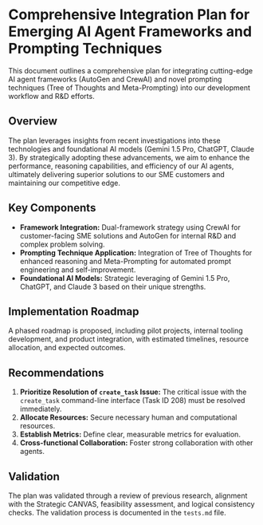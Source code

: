 
# Comprehensive Integration Plan for Emerging AI Agent Frameworks and Prompting Techniques

This document outlines a comprehensive plan for integrating cutting-edge AI agent frameworks (AutoGen and CrewAI) and novel prompting techniques (Tree of Thoughts and Meta-Prompting) into our development workflow and R&D efforts.

## Overview

The plan leverages insights from recent investigations into these technologies and foundational AI models (Gemini 1.5 Pro, ChatGPT, Claude 3). By strategically adopting these advancements, we aim to enhance the performance, reasoning capabilities, and efficiency of our AI agents, ultimately delivering superior solutions to our SME customers and maintaining our competitive edge.

## Key Components

*   **Framework Integration:** Dual-framework strategy using CrewAI for customer-facing SME solutions and AutoGen for internal R&D and complex problem solving.
*   **Prompting Technique Application:** Integration of Tree of Thoughts for enhanced reasoning and Meta-Prompting for automated prompt engineering and self-improvement.
*   **Foundational AI Models:** Strategic leveraging of Gemini 1.5 Pro, ChatGPT, and Claude 3 based on their unique strengths.

## Implementation Roadmap

A phased roadmap is proposed, including pilot projects, internal tooling development, and product integration, with estimated timelines, resource allocation, and expected outcomes.

## Recommendations

1.  **Prioritize Resolution of `create_task` Issue:** The critical issue with the `create_task` command-line interface (Task ID 208) must be resolved immediately.
2.  **Allocate Resources:** Secure necessary human and computational resources.
3.  **Establish Metrics:** Define clear, measurable metrics for evaluation.
4.  **Cross-functional Collaboration:** Foster strong collaboration with other agents.

## Validation

The plan was validated through a review of previous research, alignment with the Strategic CANVAS, feasibility assessment, and logical consistency checks. The validation process is documented in the `tests.md` file.
